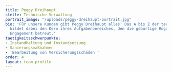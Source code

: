 ```yaml
---
title: Peggy Dreihaupt
stelle: Technische Verwaltung
portrait_image: "/uploads/peggy-dreihaupt-portrait.jpg"
bio: 'Für unsere Kunden gibt Peggy Dreihaupt alles: Das A bis Z der technischen Verwaltung
  bildet dabei den Kern ihres Aufgabenbereiches, den die gebürtige Rüganerin mit unermüdlichem
  Engagement betreut.'
taetigkeitsschwerpunkte:
- Instandhaltung und Instandsetzung
- Sanierungsmaßnahmen
- 'Bearbeitung von Versicherungsschäden '
order: 4
layout: team-profile
---
```


